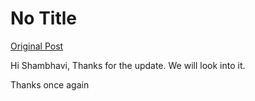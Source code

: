 # No Title

[Original Post](https://discourse.onlinedegree.iitm.ac.in/t/169888/27)

<p>Hi Shambhavi, Thanks for the update. We will look into it.</p>
<p>Thanks once again</p>